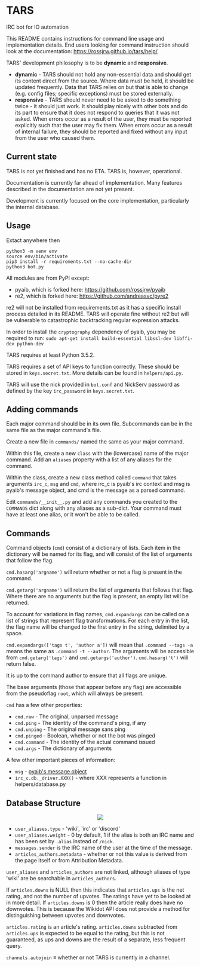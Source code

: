 # TARS
IRC bot for IO automation

This README contains instructions for command line usage and implementation
details. End users looking for command instruction should look at the
documentation: https://rossjrw.github.io/tars/help/

TARS' development philosophy is to be **dynamic** and **responsive**.
* **dynamic** - TARS should not hold any non-essential data and should get its
  content direct from the source. Where data must be held, it should be updated
  frequently. Data that TARS relies on but that is able to change (e.g.
  config files; specific exceptions) must be stored externally.
* **responsive** - TARS should never need to be asked to do something twice -
  it should just work. It should play nicely with other bots and do its part to
  ensure that it does not respond to queries that it was not asked. When errors
  occur as a result of the user, they must be reported explicitly such that the
  user may fix them. When errors occur as a result of internal failure, they
  should be reported and fixed without any input from the user who caused them.

## Current state

TARS is not yet finished and has no ETA. TARS is, however, operational.

Documentation is currently far ahead of implementation. Many features described
in the documentation are not yet present.

Development is currently focused on the core implementation, particularly the
internal database.

## Usage

Extact anywhere then

```
python3 -m venv env
source env/bin/activate
pip3 install -r requirements.txt --no-cache-dir
python3 bot.py
```

All modules are from PyPI except:
- pyaib, which is forked here: https://github.com/rossjrw/pyaib
- re2, which is forked here: https://github.com/andreasvc/pyre2

re2 will not be installed from requirements.txt as it has a specific install
process detailed in its README. TARS will operate fine without re2 but will be
vulnerable to catastrophic backtracking regular expression attacks.

In order to install the `cryptography` dependency of pyaib, you may be
required to run:
`sudo apt-get install build-essential libssl-dev libffi-dev python-dev`

TARS requires at least Python 3.5.2.

TARS requires a set of API keys to function correctly. These should be stored
in `keys.secret.txt`. More details can be found in `helpers/api.py`.

TARS will use the nick provided in `bot.conf` and NickServ password as defined
by the key `irc_password` in `keys.secret.txt`.

## Adding commands

Each major command should be in its own file. Subcommands can be in the same file
as the major command's file.

Create a new file in `commands/` named the same as your major command.

Within this file, create a new `class` with the (lowercase) name of the major
command. Add an `aliases` property with a list of any aliases for the command.

Within the class, create a new class method called `command` that takes
arguments `irc_c`, `msg` and `cmd`, where irc_c is pyaib's irc context and msg
is pyaib's message object, and cmd is the message as a parsed command.

Edit `commands/__init__.py` and add any commands you created to the `COMMANDS`
dict along with any aliases as a sub-dict. Your command must have at least one
alias, or it won't be able to be called.

## Commands

Command objects (`cmd`) consist of a dictionary of lists. Each item in the
dictionary will be named for its flag, and will consist of the list of
arguments that follow the flag.

`cmd.hasarg('argname')` will return whether or not a flag is present in the
command.

`cmd.getarg('argname')` will return the list of arguments that follows that
flag. Where there are no arguments but the flag is present, an empty list will
be returned.

To account for variations in flag names, `cmd.expandargs` can be called on a
list of strings that represent flag transformations. For each entry in the
list, the flag name will be changed to the first entry in the string, delimited
by a space.

`cmd.expandargs(['tags t', 'author a'])` will mean that `.command --tags -a`
means the same as `.command -t --author`. The arguments will be accessible from
`cmd.getarg('tags')` and `cmd.getargs('author')`. `cmd.hasarg('t')` will return
false.

It is up to the command author to ensure that all flags are unique.

The base arguments (those that appear before any flag) are accessible from the
pseudoflag `root`, which will always be present.

`cmd` has a few other properties:
* `cmd.raw` - The original, unparsed message
* `cmd.ping` - The identity of the command's ping, if any
* `cmd.unping` - The original message sans ping
* `cmd.pinged` - Boolean, whether or not the bot was pinged
* `cmd.command` - The identity of the actual command issued
* `cmd.args` - The dictionary of arguments

A few other important pieces of information:

* `msg` - [pyaib's message object](https://github.com/facebook/pyaib/wiki/Plugin-Writing#message-object)
* `irc_c.db._driver.XXX()` - where XXX represents a function in
  helpers/database.py

## Database Structure

<p align="center">
    <img src="https://raw.githubusercontent.com/rossjrw/tars/master/database.png">
</p>

* `user_aliases.type` - 'wiki', 'irc' or 'discord'
* `user_aliases.weight` - 0 by default, 1 if the alias is both an IRC name and
  has been set by `.alias` instead of `/nick`.
* `messages.sender` is the IRC name of the user at the time of the message.
* `articles_authors.metadata` - whether or not this value is derived from the
  page itself or from Attribution Metadata.

`user_aliases` and `articles_authors` are not linked, although aliases of type
'wiki' are be searchable in `articles_authors`.

If `articles.downs` is NULL then this indicates that `articles.ups` is the
net rating, and not the number of upvotes. The ratings have yet to be looked at
in more detail. If `articles.downs` is 0 then the article really does have no
downvotes. This is because the Wikidot API does not provide a method for
distinguishing between upvotes and downvotes.

`articles.rating` is an article's rating. `articles.downs` subtracted from
`articles.ups` is expected to be equal to the rating, but this is not
guaranteed, as ups and downs are the result of a separate, less frequent
query.

`channels.autojoin` ≡ whether or not TARS is currently in a channel.
